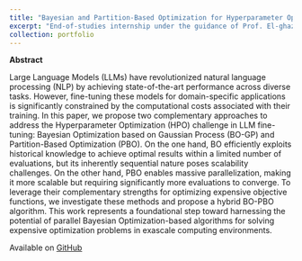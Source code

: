 ```yaml
---
title: "Bayesian and Partition-Based Optimization for Hyperparameter Optimization of LLM Fine-Tuning"
excerpt: "End-of-studies internship under the guidance of Prof. El-ghazali Talbi <br/><img src='/images/500x300.png'>"
collection: portfolio
---
```


**Abstract**

Large Language Models (LLMs) have revolutionized natural language processing (NLP) by achieving state-of-the-art performance across diverse tasks. However, fine-tuning these models for domain-specific applications is significantly constrained by the computational costs associated with their training. In this paper, we propose two complementary approaches to address the Hyperparameter Optimization (HPO) challenge in LLM fine-tuning: Bayesian Optimization based on Gaussian Process (BO-GP) and Partition-Based Optimization (PBO). On the one hand, BO efficiently exploits historical knowledge to achieve optimal results within a limited number of evaluations, but its inherently sequential nature poses scalability challenges. On the other hand, PBO enables massive parallelization, making it more scalable but requiring significantly more evaluations to converge. To leverage their complementary strengths for optimizing expensive objective functions, we investigate these methods and propose a hybrid BO-PBO algorithm. This work represents a foundational step toward harnessing the potential of parallel Bayesian Optimization-based algorithms for solving expensive optimization problems in exascale computing environments.

Available on [GitHub](https://github.com/Kiwy3/BO_PBO_HPO_LLM)
